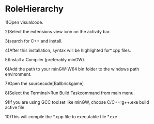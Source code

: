 # RoleHierarchy
1)Open visualcode.

2)Select the extensions view icon on the activity bar.

3)search for C++ and install.

4)After this installation, syntax will be highlighted for*.cpp files.

5)Install a Compiler.(preferably minGW).

6)Add the path to your minGW-W64 bin folder to the windows path environment.

7)Open the sourcecode[Ballbrickgame]

8)Select the Terminal>Run Build Taskcommand from main menu.

9)If you are using GCC toolset like minGW, choose C/C++:g++.exe build active file.

10)This will compile the *.cpp file to executable file *.exe
